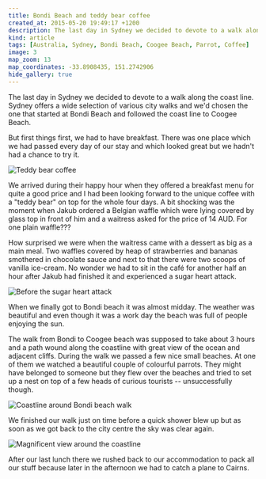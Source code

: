```yaml
---
title: Bondi Beach and teddy bear coffee
created_at: 2015-05-20 19:49:17 +1200
description: The last day in Sydney we decided to devote to a walk along the coast line. Sydney offers a wide selection of various city walks and we'd chosen the one that started at Bondi Beach and followed the coast line to Coogee Beach.
kind: article
tags: [Australia, Sydney, Bondi Beach, Coogee Beach, Parrot, Coffee]
image: 3
map_zoom: 13
map_coordinates: -33.8908435, 151.2742906
hide_gallery: true
---
```


The last day in Sydney we decided to devote to a walk along the coast line. Sydney offers a wide selection of various city walks and we'd chosen the one that started at Bondi Beach and followed the coast line to Coogee Beach.

But first things first, we had to have breakfast. There was one place which we had passed every day of our stay and which looked great but we hadn't had a chance to try it.

![Teddy bear coffee](1)

We arrived during their happy hour when they offered a breakfast menu for quite a good price and I had been looking forward to the unique coffee with a "teddy bear" on top for the whole four days. A bit shocking was the moment when Jakub ordered a Belgian waffle which were lying covered by glass top in front of him and a waitress asked for the price of 14 AUD. For one plain waffle???

How surprised we were when the waitress came with a dessert as big as a main meal. Two waffles covered by heap of strawberries and bananas smothered in chocolate sauce and next to that there were  two scoops of vanilla ice-cream. No wonder we had to sit in the café for another half an hour after Jakub had finished it and experienced a sugar heart attack.

![Before the sugar heart attack](2)

When we finally got to Bondi beach it was almost midday. The weather was beautiful and even though it was a work day the beach was full of people enjoying the sun.

The walk from Bondi to Coogee beach was supposed to take about 3 hours and a path wound along the coastline with great view of the ocean and adjacent cliffs. During the walk we passed a few nice small beaches. At one of them we watched a beautiful couple of colourful parrots. They might have belonged to someone but they flew over the beaches and tried to set up a nest on top of a few heads of curious tourists -- unsuccessfully though.

![Coastline around Bondi beach walk](4)

We finished our walk just on time before a quick shower blew up but as soon as we got back to the city centre the sky was clear again.

![Magnificent view around the coastline](5)

After our last lunch there we rushed back to our accommodation to pack all our stuff because later in the afternoon we had to catch a plane to Cairns.
